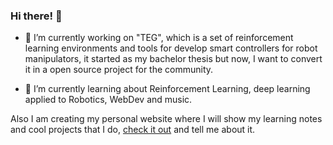### Hi there! 👋

- 🔭 I’m currently working on "TEG", which is a set of reinforcement learning environments and tools for develop smart controllers for robot manipulators, it started as my bachelor thesis but now, I want to convert it in a open source project for the community. 

- 🌱 I’m currently learning about Reinforcement Learning, deep learning applied to Robotics, WebDev and music.

Also I am creating my personal website where I will show my learning notes and cool projects that I do, <a href="https://alefram.github.io/"> check it out</a> and tell me about it. 



<!--
**Alexfm101/Alexfm101** is a ✨ _special_ ✨ repository because its `README.md` (this file) appears on your GitHub profile.

Here are some ideas to get you started:

- 🔭 I’m currently working on ...
- 🌱 I’m currently learning ...
- 👯 I’m looking to collaborate on ...
- 🤔 I’m looking for help with ...
- 💬 Ask me about ...
- 📫 How to reach me: ...
- 😄 Pronouns: ...
- ⚡ Fun fact: ...
-->
